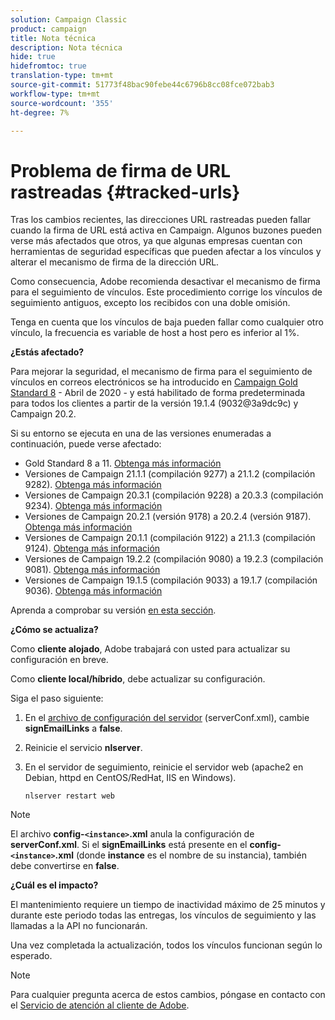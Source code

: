 ```yaml
---
solution: Campaign Classic
product: campaign
title: Nota técnica
description: Nota técnica
hide: true
hidefromtoc: true
translation-type: tm+mt
source-git-commit: 51773f48bac90febe44c6796b8cc08fce072bab3
workflow-type: tm+mt
source-wordcount: '355'
ht-degree: 7%

---
```


# Problema de firma de URL rastreadas {#tracked-urls}

Tras los cambios recientes, las direcciones URL rastreadas pueden fallar cuando la firma de URL está activa en Campaign. Algunos buzones pueden verse más afectados que otros, ya que algunas empresas cuentan con herramientas de seguridad específicas que pueden afectar a los vínculos y alterar el mecanismo de firma de la dirección URL.

Como consecuencia, Adobe recomienda desactivar el mecanismo de firma para el seguimiento de vínculos. Este procedimiento corrige los vínculos de seguimiento antiguos, excepto los recibidos con una doble omisión.

Tenga en cuenta que los vínculos de baja pueden fallar como cualquier otro vínculo, la frecuencia es variable de host a host pero es inferior al 1%.

**¿Estás afectado?**

Para mejorar la seguridad, el mecanismo de firma para el seguimiento de vínculos en correos electrónicos se ha introducido en [Campaign Gold Standard 8](../rn/using/gold-standard.md#gs8) - Abril de 2020 - y está habilitado de forma predeterminada para todos los clientes a partir de la versión 19.1.4 (9032@3a9dc9c) y Campaign 20.2.

Si su entorno se ejecuta en una de las versiones enumeradas a continuación, puede verse afectado:

* Gold Standard 8 a 11. [Obtenga más información](../rn/using/gold-standard.md#gs-8)
* Versiones de Campaign 21.1.1 (compilación 9277) a 21.1.2 (compilación 9282). [Obtenga más información](../rn/using/latest-release.md)
* Versiones de Campaign 20.3.1 (compilación 9228) a 20.3.3 (compilación 9234). [Obtenga más información](../rn/using/release--20-3.md)
* Versiones de Campaign 20.2.1 (versión 9178) a 20.2.4 (versión 9187). [Obtenga más información](../rn/using/release--20-2.md)
* Versiones de Campaign 20.1.1 (compilación 9122) a 21.1.3 (compilación 9124). [Obtenga más información](../rn/using/release--20-1.md)
* Versiones de Campaign 19.2.2 (compilación 9080) a 19.2.3 (compilación 9081). [Obtenga más información](../rn/using/release--19-2.md)
* Versiones de Campaign 19.1.5 (compilación 9033) a 19.1.7 (compilación 9036). [Obtenga más información](../rn/using/release--19-1.md)

Aprenda a comprobar su versión [en esta sección](../platform/using/launching-adobe-campaign.md#getting-your-campaign-version).

**¿Cómo se actualiza?**

Como **cliente alojado**, Adobe trabajará con usted para actualizar su configuración en breve.

Como **cliente local/híbrido**, debe actualizar su configuración.

Siga el paso siguiente:

1. En el [archivo de configuración del servidor](../installation/using/the-server-configuration-file.md) (serverConf.xml), cambie **signEmailLinks** a **false**.
1. Reinicie el servicio **nlserver**.
1. En el servidor de seguimiento, reinicie el servidor web (apache2 en Debian, httpd en CentOS/RedHat, IIS en Windows).

   ```
   nlserver restart web
   ```

>[!NOTE]
>
>El archivo **config-`<instance>`.xml** anula la configuración de **serverConf.xml**. Si el **signEmailLinks** está presente en el **config-`<instance>`.xml** (donde **instance** es el nombre de su instancia), también debe convertirse en **false**.


**¿Cuál es el impacto?**

El mantenimiento requiere un tiempo de inactividad máximo de 25 minutos y durante este periodo todas las entregas, los vínculos de seguimiento y las llamadas a la API no funcionarán.

Una vez completada la actualización, todos los vínculos funcionan según lo esperado.

>[!NOTE]
>
>Para cualquier pregunta acerca de estos cambios, póngase en contacto con el [Servicio de atención al cliente de Adobe](https://helpx.adobe.com/es/enterprise/admin-guide.html/enterprise/using/support-for-experience-cloud.ug.html).

